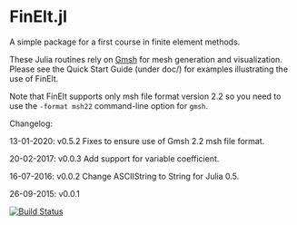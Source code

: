 FinElt.jl
=========

A simple package for a first course in finite element methods.

These Julia routines rely on [Gmsh][1] for mesh generation and
visualization.  Please see the Quick Start Guide (under doc/) for
examples illustrating the use of FinElt.

Note that FinElt supports only msh file format version 2.2 so you need
to use the `-format msh22` command-line option for `gmsh`.

Changelog:

13-01-2020: v0.5.2 Fixes to ensure use of Gmsh 2.2 msh file format.

20-02-2017: v0.0.3 Add support for variable coefficient.

16-07-2016: v0.0.2 Change ASCIIString to String for Julia 0.5.

26-09-2015: v0.0.1

[1]: http://geuz.org/gmsh/

[![Build Status](https://travis-ci.org/billmclean/FinElt.jl.svg?branch=master)](https://travis-ci.org/billmclean/FinElt.jl)
